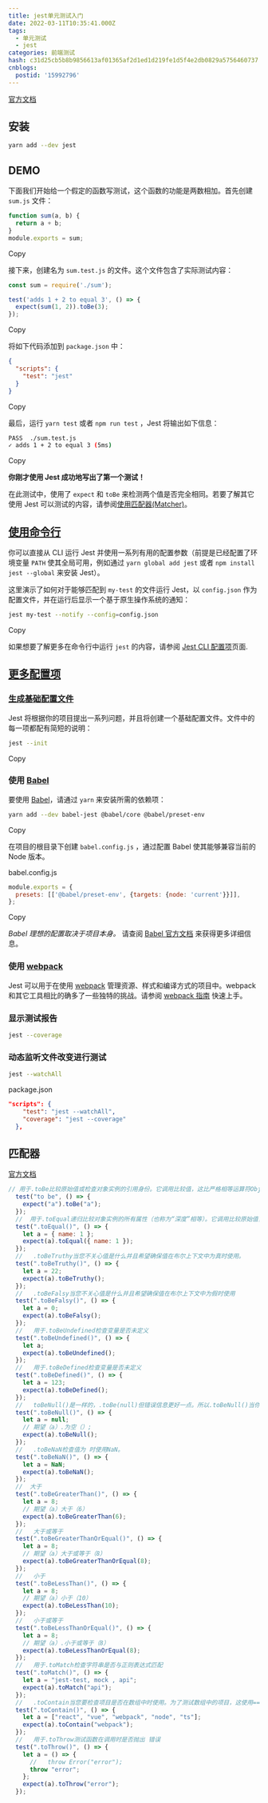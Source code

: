 ```yaml
---
title: jest单元测试入门
date: 2022-03-11T10:35:41.000Z
tags:
  - 单元测试
  - jest
categories: 前端测试
hash: c31d25cb5b8b9856613af01365af2d1ed1d219fe1d5f4e2db0829a5756460737
cnblogs:
  postid: '15992796'
---
```



[官方文档](https://www.jestjs.cn/docs/getting-started)

## 安装

```bash
yarn add --dev jest
```

## DEMO

下面我们开始给一个假定的函数写测试，这个函数的功能是两数相加。首先创建 `sum.js` 文件：

```javascript
function sum(a, b) {
  return a + b;
}
module.exports = sum;
```

Copy

接下来，创建名为 `sum.test.js` 的文件。这个文件包含了实际测试内容：

```javascript
const sum = require('./sum');

test('adds 1 + 2 to equal 3', () => {
  expect(sum(1, 2)).toBe(3);
});
```

Copy

将如下代码添加到 `package.json` 中：

```json
{
  "scripts": {
    "test": "jest"
  }
}
```

Copy

最后，运行 `yarn test` 或者 `npm run test` ，Jest 将输出如下信息：

```bash
PASS  ./sum.test.js
✓ adds 1 + 2 to equal 3 (5ms)
```

Copy

**你刚才使用 Jest 成功地写出了第一个测试！**

在此测试中，使用了 `expect` 和 `toBe` 来检测两个值是否完全相同。若要了解其它使用 Jest 可以测试的内容，请参阅[使用匹配器(Matcher)](https://www.jestjs.cn/docs/using-matchers)。

## [使用命令行](https://www.jestjs.cn/docs/getting-started#使用命令行)

你可以直接从 CLI 运行 Jest 并使用一系列有用的配置参数（前提是已经配置了环境变量 `PATH` 使其全局可用，例如通过 `yarn global add jest` 或者 `npm install jest --global` 来安装 Jest）。

这里演示了如何对于能够匹配到 `my-test` 的文件运行 Jest，以 `config.json` 作为配置文件，并在运行后显示一个基于原生操作系统的通知：

```bash
jest my-test --notify --config=config.json
```

Copy

如果想要了解更多在命令行中运行 `jest` 的内容，请参阅 [Jest CLI 配置项](https://www.jestjs.cn/docs/cli)页面.

## [更多配置项](https://www.jestjs.cn/docs/getting-started#更多配置项)

### [生成基础配置文件](https://www.jestjs.cn/docs/getting-started#生成基础配置文件)

Jest 将根据你的项目提出一系列问题，并且将创建一个基础配置文件。文件中的每一项都配有简短的说明：

```bash
jest --init
```

Copy

### 使用 [Babel](https://www.jestjs.cn/docs/getting-started#使用-babel)

要使用 [Babel](https://babeljs.io/)，请通过 `yarn` 来安装所需的依赖项：

```bash
yarn add --dev babel-jest @babel/core @babel/preset-env
```

Copy

在项目的根目录下创建 `babel.config.js` ，通过配置 Babel 使其能够兼容当前的 Node 版本。

babel.config.js

```javascript
module.exports = {
  presets: [['@babel/preset-env', {targets: {node: 'current'}}]],
};
```

Copy

*Babel 理想的配置取决于项目本身。* 请查阅 [Babel 官方文档](https://babeljs.io/docs/en/) 来获得更多详细信息。

### 使用 [webpack](https://www.jestjs.cn/docs/getting-started#使用-webpack)

Jest 可以用于在使用 [webpack](https://webpack.js.org/) 管理资源、样式和编译方式的项目中。webpack 和其它工具相比的确多了一些独特的挑战。请参阅 [webpack 指南](https://www.jestjs.cn/docs/webpack) 快速上手。

### 显示测试报告

```bash
jest --coverage
```

### 动态监听文件改变进行测试

```bash
jest --watchAll
```

package.json

```json
"scripts": {
    "test": "jest --watchAll",
    "coverage": "jest --coverage"
  },
```

## 匹配器

[官方文档](https://www.jestjs.cn/docs/expect)

```js
// 用于.toBe比较原始值或检查对象实例的引用身份。它调用比较值，这比严格相等运算符Object.is更适合测试
  test("to be", () => {
    expect("a").toBe("a");
  });
  //  用于.toEqual递归比较对象实例的所有属性（也称为“深度”相等）。它调用比较原始值，这比严格相等运算符Object.is更适合测试。
  test(".toEqual()", () => {
    let a = { name: 1 };
    expect(a).toEqual({ name: 1 });
  });
  //   .toBeTruthy当您不关心值是什么并且希望确保值在布尔上下文中为真时使用。
  test(".toBeTruthy()", () => {
    let a = 22;
    expect(a).toBeTruthy();
  });
  //   .toBeFalsy当您不关心值是什么并且希望确保值在布尔上下文中为假时使用
  test(".toBeFalsy()", () => {
    let a = 0;
    expect(a).toBeFalsy();
  });
  //   用于.toBeUndefined检查变量是否未定义
  test(".toBeUndefined()", () => {
    let a;
    expect(a).toBeUndefined();
  });
  //   用于.toBeDefined检查变量是否未定义
  test(".toBeDefined()", () => {
    let a = 123;
    expect(a).toBeDefined();
  });
  //   toBeNull()是一样的，.toBe(null)但错误信息更好一点。所以.toBeNull()当你想检查某些东西是否为空时使用。
  test(".toBeNull()", () => {
    let a = null;
    // 期望（a）.为空（）;
    expect(a).toBeNull();
  });
  //   .toBeNaN检查值为 时使用NaN。
  test(".toBeNaN()", () => {
    let a = NaN;
    expect(a).toBeNaN();
  });
  //  大于
  test(".toBeGreaterThan()", () => {
    let a = 8;
    // 期望（a）大于（6）
    expect(a).toBeGreaterThan(6);
  });
  //   大于或等于
  test(".toBeGreaterThanOrEqual()", () => {
    let a = 8;
    // 期望（a）大于或等于（8）
    expect(a).toBeGreaterThanOrEqual(8);
  });
  //   小于
  test(".toBeLessThan()", () => {
    let a = 8;
    // 期望（a）小于（10）
    expect(a).toBeLessThan(10);
  });
  //   小于或等于
  test(".toBeLessThanOrEqual()", () => {
    let a = 8;
    // 期望（a）.小于或等于（8）
    expect(a).toBeLessThanOrEqual(8);
  });
  //   用于.toMatch检查字符串是否与正则表达式匹配
  test(".toMatch()", () => {
    let a = "jest-test, mock , api";
    expect(a).toMatch("api");
  });
  //   .toContain当您要检查项目是否在数组中时使用。为了测试数组中的项目，这使用===了严格的相等检查。.toContain还可以检查一个字符串是否是另一个字符串的子字符串
  test(".toContain()", () => {
    let a = ["react", "vue", "webpack", "node", "ts"];
    expect(a).toContain("webpack");
  });
  //   用于.toThrow测试函数在调用时是否抛出 错误
  test(".toThrow()", () => {
    let a = () => {
      //   throw Error("error");
      throw "error";
    };
    expect(a).toThrow("error");
  });
```
